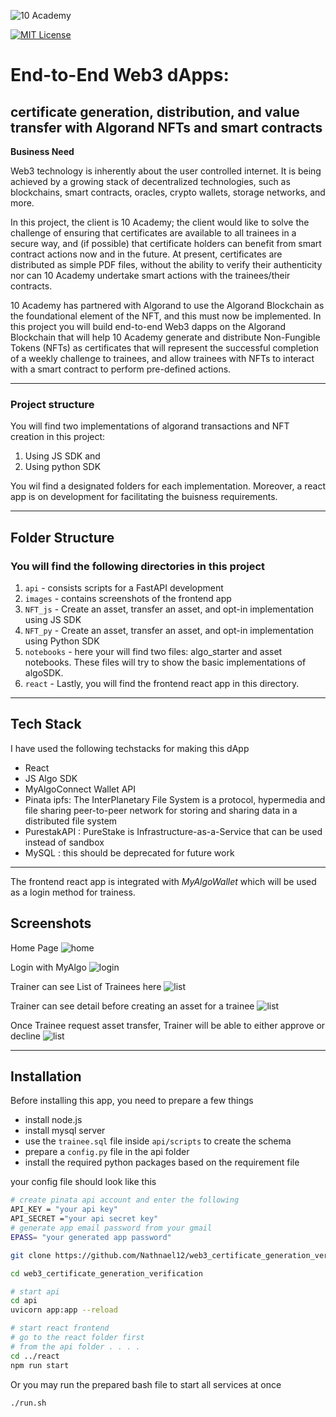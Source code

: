 ![10 Academy](https://static.wixstatic.com/media/081e5b_5553803fdeec4cbb817ed4e85e1899b2~mv2.png/v1/fill/w_246,h_106,al_c,q_85,usm_0.66_1.00_0.01,enc_auto/10%20Academy%20FA-02%20-%20transparent%20background%20-%20cropped.png)

[![MIT License](https://img.shields.io/badge/License-MIT-green.svg)](https://choosealicense.com/licenses/mit/)
# End-to-End Web3 dApps:
## certificate generation, distribution, and value transfer with Algorand NFTs and smart contracts 
**Business Need**

Web3 technology is inherently about the user controlled internet. It is being achieved by a growing stack of decentralized technologies, such as blockchains, smart contracts, oracles, crypto wallets, storage networks, and more.   

In this project, the client is 10 Academy; the client would like to solve the challenge of ensuring that certificates are available to all trainees in a secure way, and (if possible) that certificate holders can benefit from smart contract actions now and in the future.  At present, certificates are distributed as simple PDF files, without the ability to verify their authenticity nor can 10 Academy undertake smart actions with the trainees/their contracts.

10 Academy has partnered with Algorand to use the Algorand Blockchain as the foundational element of the NFT, and this must now be implemented.  In this project you will build end-to-end Web3 dapps on the Algorand Blockchain that will help 10 Academy generate and distribute Non-Fungible Tokens (NFTs) as certificates that will represent the successful completion of a weekly challenge to trainees, and allow trainees with NFTs to interact with a smart contract to perform pre-defined actions.  
______
### Project structure
You will find two implementations of algorand transactions and NFT creation in this project:

1. Using JS SDK and
2. Using python SDK

You wil find a designated folders for each implementation. Moreover, a react app is on development for facilitating the buisness requirements.
__________
## Folder Structure
### You will find the following directories in this project
1. `api` - consists scripts for a FastAPI development
2. `images` - contains screenshots of the frontend app
3. `NFT_js` - Create an asset, transfer an asset, and opt-in implementation using JS SDK
4. `NFT_py` - Create an asset, transfer an asset, and opt-in implementation using Python SDK
5. `notebooks` - here your will find two files: algo_starter and asset notebooks. These files will try to show the basic implementations of algoSDK.
6. `react` - Lastly, you will find the frontend react app in this directory.
__________
## Tech Stack
I have used the following techstacks for making this dApp
- React
- JS Algo SDK
- MyAlgoConnect Wallet API
- Pinata ipfs: The InterPlanetary File System is a protocol, hypermedia and file sharing peer-to-peer network for storing and sharing data in a distributed file system
- PurestakAPI : PureStake is Infrastructure-as-a-Service that can be used instead of sandbox
- MySQL : this should be deprecated for future work
___

The frontend react app is integrated with *MyAlgoWallet* which will be used as a login method for trainess. 

## Screenshots
Home Page
![home](./images/home.jpg)

Login with MyAlgo
![login](./images/login.png)

Trainer can see List of Trainees here
![list](./images/listTr.png)

Trainer can see detail before creating an asset for a trainee
![list](./images/detail.png)

Once Trainee request asset transfer, Trainer will be able to either approve or decline
![list](./images/aprv.png)
____
## Installation
Before installing this app, you need to prepare a few things
- install node.js
- install mysql server
- use the `trainee.sql` file inside `api/scripts` to create the schema
- prepare a `config.py` file in the api folder
- install the required python packages based on the requirement file

your config file should look like this

```bash
# create pinata api account and enter the following
API_KEY = "your api key"
API_SECRET ="your api secret key"
# generate app email password from your gmail
EPASS= "your generated app password"
```

```bash
git clone https://github.com/Nathnael12/web3_certificate_generation_verification.git

cd web3_certificate_generation_verification

# start api
cd api
uvicorn app:app --reload

# start react frontend
# go to the react folder first 
# from the api folder . . . .
cd ../react
npm run start

```
Or you may run the prepared bash file to start all services at once

```bash
./run.sh
```
